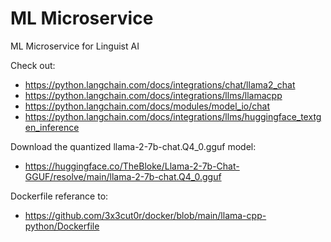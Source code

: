 # ML Microservice

ML Microservice for Linguist AI

Check out:

- https://python.langchain.com/docs/integrations/chat/llama2_chat
- https://python.langchain.com/docs/integrations/llms/llamacpp
- https://python.langchain.com/docs/modules/model_io/chat
- https://python.langchain.com/docs/integrations/llms/huggingface_textgen_inference

Download the quantized llama-2-7b-chat.Q4_0.gguf model:

- https://huggingface.co/TheBloke/Llama-2-7b-Chat-GGUF/resolve/main/llama-2-7b-chat.Q4_0.gguf

Dockerfile referance to:

- https://github.com/3x3cut0r/docker/blob/main/llama-cpp-python/Dockerfile
